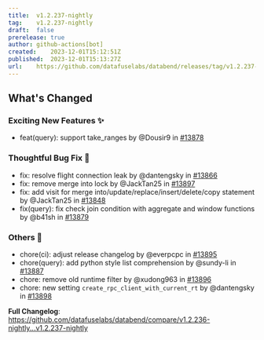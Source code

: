 ```yaml
---
title:	v1.2.237-nightly
tag:	v1.2.237-nightly
draft:	false
prerelease:	true
author:	github-actions[bot]
created:	2023-12-01T15:12:51Z
published:	2023-12-01T15:13:27Z
url:	https://github.com/datafuselabs/databend/releases/tag/v1.2.237-nightly
---
```

<!-- Release notes generated using configuration in .github/release.yml at main -->

## What's Changed
### Exciting New Features ✨
* feat(query): support take_ranges by @Dousir9 in [#13878](https://github.com/datafuselabs/databend/pull/13878)
### Thoughtful Bug Fix 🔧
* fix: resolve flight connection leak by @dantengsky in [#13866](https://github.com/datafuselabs/databend/pull/13866)
* fix: remove merge into lock by @JackTan25 in [#13897](https://github.com/datafuselabs/databend/pull/13897)
* fix: add visit for merge into/update/replace/insert/delete/copy statement by @JackTan25 in [#13848](https://github.com/datafuselabs/databend/pull/13848)
* fix(query): fix check join condition with aggregate and window functions by @b41sh in [#13879](https://github.com/datafuselabs/databend/pull/13879)
### Others 📒
* chore(ci): adjust release changelog by @everpcpc in [#13895](https://github.com/datafuselabs/databend/pull/13895)
* chore(query): add python style list comprehension by @sundy-li in [#13887](https://github.com/datafuselabs/databend/pull/13887)
* chore: remove old runtime filter by @xudong963 in [#13896](https://github.com/datafuselabs/databend/pull/13896)
* chore: new setting `create_rpc_client_with_current_rt` by @dantengsky in [#13898](https://github.com/datafuselabs/databend/pull/13898)


**Full Changelog**: https://github.com/datafuselabs/databend/compare/v1.2.236-nightly...v1.2.237-nightly
